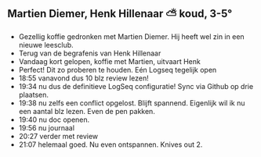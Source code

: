 ## Martien Diemer, Henk Hillenaar ⛅ koud, 3-5°
- Gezellig koffie gedronken met Martien Diemer. Hij heeft wel zin in een nieuwe leesclub.
- Terug van de begrafenis van Henk Hillenaar
- Vandaag kort gelopen, koffie met Martien, uitvaart Henk
- Perfect! Dit zo proberen te houden. Eén Logseq tegelijk open
- 18:55 vanavond dus 10 blz review lezen!
- 19:34 nu dus de definitieve LogSeq configuratie! Sync via Github op drie plaatsen.
- 19:38 nu zelfs een conflict opgelost. Blijft spannend. Eigenlijk wil ik nu een aantal blz lezen. Even de pen pakken.
- 19:40 nu doc openen.
- 19:56 nu journaal
- 20:27 verder met review
- 21:07 helemaal goed. Nu even ontspannen. Knives out 2.